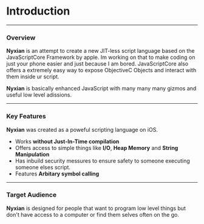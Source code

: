 # Introduction

---

### Overview

**Nyxian** is an attempt to create a new JIT-less script language based on the JavaScriptCore Framework by apple. Im working on that to make coding on just your phone easier and just because I am bored. JavaScriptCore also offers a extremely easy way to expose ObjectiveC Objects and interact with them inside ur script.

**Nyxian** is basically enhanced JavaScript with many many many gizmos and useful low level adissions.

***

### Key Features

**Nyxian** was created as a poweful scripting language on iOS.

- Works **without Just-In-Time compilation**
- Offers access to simple things like **I/O**, **Heap Memory** and **String Manipulation**
- Has inbuild security messures to ensure safety to someone executing someone elses script.
- Features **Arbitary symbol calling**

***

### Target Audience

**Nyxian** is designed for people that want to program low level things but don't have access to a computer or find them selves often on the go.
